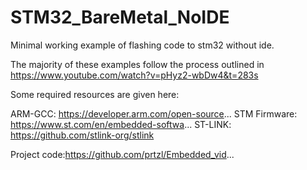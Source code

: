 # STM32_BareMetal_NoIDE


Minimal working example of flashing code to stm32 without ide.

The majority of these examples follow the process outlined in https://www.youtube.com/watch?v=pHyz2-wbDw4&t=283s

Some required resources are given here:

ARM-GCC: https://developer.arm.com/open-source...
STM Firmware: https://www.st.com/en/embedded-softwa...
ST-LINK: https://github.com/stlink-org/stlink

Project code:https://github.com/prtzl/Embedded_vid...
